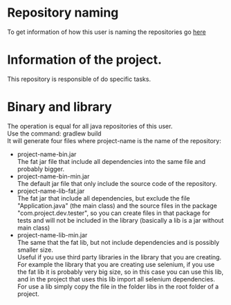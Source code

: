 # Repository naming
To get information of how this user is naming the repositories go [here](https://github.com/DysonParra#repository-naming)

# Information of the project.
This repository is responsible of do specific tasks.

# Binary and library
The operation is equal for all java repositories of this user.  
Use the command: gradlew build  
It will generate four files where project-name is the name of the repository:
- project-name-bin.jar  
  The fat jar file that include all dependencies into the same file and probably bigger.
- project-name-bin-min.jar  
  The default jar file that only include the source code of the repository.
- project-name-lib-fat.jar  
  The fat jar that include all dependencies, but exclude the file "Application.java" (the main class) and the source files in the package "com.project.dev.tester", so you can create files in that package for tests and will not be included in the library (basically a lib is a jar without main class)
- project-name-lib-min.jar  
The same that the fat lib, but not include dependencies and is possibly smaller size.  
Useful if you use third party libraries in the library that you are creating. For example the library that you are creating use selenium, if you use the fat lib it is probably very big size, so in this case you can use this lib, and in the project that uses this lib import all selenium dependencies.
For use a lib simply copy the file in the folder libs in the root folder of a project.  
